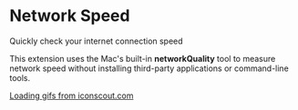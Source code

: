 # Network Speed

Quickly check your internet connection speed

This extension uses the Mac's built-in **networkQuality** tool to measure network speed without installing third-party applications or command-line tools.

<a href="https://iconscout.com/" title="Icon Scout">Loading gifs from iconscout.com</a>
